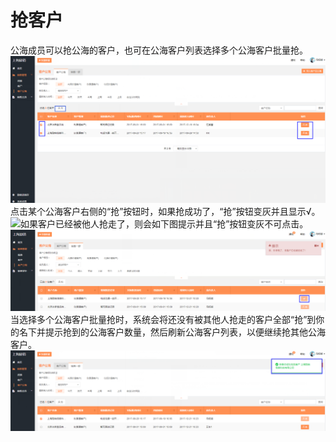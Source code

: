 # 抢客户

公海成员可以抢公海的客户，也可在公海客户列表选择多个公海客户批量抢。![](/assets/lix抢客户2.png)点击某个公海客户右侧的“抢”按钮时，如果抢成功了，“抢”按钮变灰并且显示√。![](/assets/lix对.png)如果客户已经被他人抢走了，则会如下图提示并且“抢”按钮变灰不可点击。![](/assets/lix公海客户4.png)当选择多个公海客户批量抢时，系统会将还没有被其他人抢走的客户全部“抢”到你的名下并提示抢到的公海客户数量，然后刷新公海客户列表，以便继续抢其他公海客户。![](/assets/lix抢到3.png)


